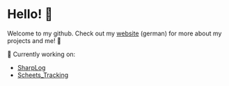 # Hello! 👋

Welcome to my github. Check out my [website](marvin-fuchs.de) (german) for more about my projects and me! 🚀

🎈 Currently working on:

- [SharpLog](https://github.com/habetuz/SharpLog)
- [Scheets_Tracking](https://github.com/habetuz/Sheets_Tracking)
